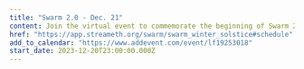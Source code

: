 ```yaml
---
title: "Swarm 2.0 - Dec. 21"
content: Join the virtual event to commemorate the beginning of Swarm 2.0.
href: "https://app.streameth.org/swarm/swarm_winter_solstice#schedule"
add_to_calendar: "https://www.addevent.com/event/lf19253018"
start_date: 2023-12-20T23:00:00.000Z
---
```

